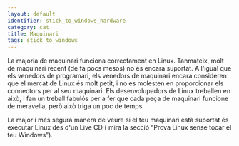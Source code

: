 ```yaml
---
layout: default
identifier: stick_to_windows_hardware
category: cat
title: Maquinari
tags: stick_to_windows
---
```


La majoria de maquinari funciona correctament en Linux. Tanmateix, molt de maquinari recent (de fa pocs mesos) no és encara suportat. A l'igual que els venedors de programari, els venedors de maquinari encara consideren que el mercat de Linux és molt petit, i no es molesten en proporcionar els connectors per al seu maquinari. Els desenvolupadors de Linux treballen en això, i fan un treball fabulós per a fer que cada peça de maquinari funcione de meravella, però això triga un poc de temps.

La major i més segura manera de veure si el teu maquinari està suportat és executar Linux des d'un Live CD ( mira la secció “Prova Linux sense tocar el teu Windows”).


